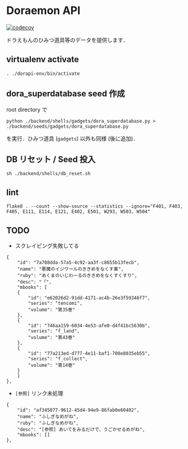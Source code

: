 # Doraemon API
[![codecov](https://codecov.io/gh/asSqr/dorapi/branch/main/graph/badge.svg?token=beNGa1fXR3)](https://codecov.io/gh/asSqr/dorapi)

ドラえもんのひみつ道具等のデータを提供します．

## virtualenv activate
```
. ./dorapi-env/bin/activate
```

## dora_superdatabase seed 作成
root directory で
```
python ./backend/shells/gadgets/dora_superdatabase.py > ./backend/seeds/gadgets/dora_superdatabase.py
```
を実行．ひみつ道具 (`gadgets`) 以外も同様 (後に追加)．

## DB リセット / Seed 投入
```
sh ./backend/shells/db_reset.sh
```

## lint
```
flake8 . --count --show-source --statistics --ignore="F401, F403, F405, E111, E114, E121, E402, E501, W293, W503, W504"
```

## TODO
- スクレイピング失敗してる
```
{
    "id": "7a708dda-57a5-4c92-aa3f-c8655b13fecb",
    "name": "悪魔のイジワールのききめをなくす薬",
    "ruby": "あくまのいじわーるのききめをなくすくすり",
    "desc": "「",
    "mbooks": [
    {
        "id": "e62026d2-91dd-4171-ac4b-26e3f59346f7",
        "series": "tencomi",
        "volume": "第35巻"
    },
    {
        "id": "746aa159-6034-4e53-afe0-d4f41bc5630b",
        "series": "f_land",
        "volume": "第43巻"
    },
    {
        "id": "77a213ed-d777-4e11-baf1-700e8035eb55",
        "series": "f_collect",
        "volume": "第14巻"
    }
    ]
},
```
- `[参照]` リンク未処理
```
{
    "id": "af345077-9612-45d4-94e9-86fab0e60402",
    "name": "ふしぎなめがね",
    "ruby": "ふしぎなめがね",
    "desc": "[参照] あいてをみるだけで、うごかせるめがね",
    "mbooks": []
},
```